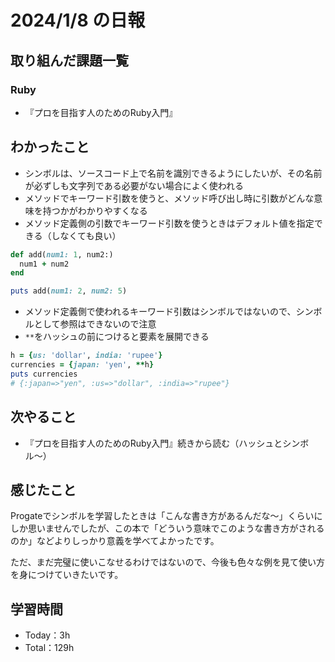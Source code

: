 # 2024/1/8 の日報

## 取り組んだ課題一覧

### Ruby
- 『プロを目指す人のためのRuby入門』

## わかったこと
- シンボルは、ソースコード上で名前を識別できるようにしたいが、その名前が必ずしも文字列である必要がない場合によく使われる
- メソッドでキーワード引数を使うと、メソッド呼び出し時に引数がどんな意味を持つかがわかりやすくなる
- メソッド定義側の引数でキーワード引数を使うときはデフォルト値を指定できる（しなくても良い）
```ruby
def add(num1: 1, num2:)
  num1 + num2
end

puts add(num1: 2, num2: 5)
```
- メソッド定義側で使われるキーワード引数はシンボルではないので、シンボルとして参照はできないので注意
- `**`をハッシュの前につけると要素を展開できる
```ruby
h = {us: 'dollar', india: 'rupee'}
currencies = {japan: 'yen', **h}
puts currencies
# {:japan=>"yen", :us=>"dollar", :india=>"rupee"}
```

## 次やること

- 『プロを目指す人のためのRuby入門』続きから読む（ハッシュとシンボル〜）

## 感じたこと
Progateでシンボルを学習したときは「こんな書き方があるんだな〜」くらいにしか思いませんでしたが、この本で「どういう意味でこのような書き方がされるのか」などよりしっかり意義を学べてよかったです。

ただ、まだ完璧に使いこなせるわけではないので、今後も色々な例を見て使い方を身につけていきたいです。

## 学習時間

- Today：3h
- Total：129h
